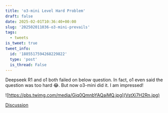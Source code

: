 ```yaml
---
title: 'o3-mini Level Hard Problem'
draft: false
date: 2025-02-01T10:36:40+00:00
slug: '202502011036-o3-mini-prevails'
tags:
  - tweets
is_tweet: true
tweet_info:
  id: '1885517594268229822'
  type: 'post'
  is_thread: False
---
```




Deepseek R1 and o1 both failed on below question. In fact, o1 even said the question was too hard 😂. But now o3-mini did it. I am impressed!

![https://pbs.twimg.com/media/Giq0QmnbYAQaiMQ.jpg](VstXi7H2Rn.jpg)

[Discussion](https://x.com/sytelus/status/1885517594268229822)
